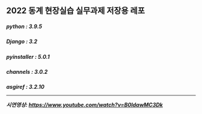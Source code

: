 <h2>2022 동계 현장실습 실무과제 저장용 레포

<h5>python : 3.9.5
<h5>Django : 3.2
<h5>pyinstaller : 5.0.1
<h5>channels : 3.0.2
<h5>asgiref : 3.2.10

-----
시연영상: https://www.youtube.com/watch?v=B0ldawMC3Dk
